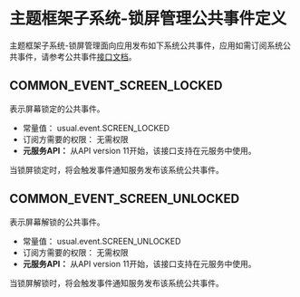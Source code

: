 # 主题框架子系统-锁屏管理公共事件定义
主题框架子系统-锁屏管理面向应用发布如下系统公共事件，应用如需订阅系统公共事件，请参考公共事件[接口文档](../js-apis-commonEventManager.md)。

## COMMON_EVENT_SCREEN_LOCKED
表示屏幕锁定的公共事件。

- 常量值： usual.event.SCREEN_LOCKED
- 订阅方需要的权限： 无需权限
- **元服务API：** 从API version 11开始，该接口支持在元服务中使用。

当锁屏锁定时，将会触发事件通知服务发布该系统公共事件。

## COMMON_EVENT_SCREEN_UNLOCKED
表示屏幕解锁的公共事件。

- 常量值： usual.event.SCREEN_UNLOCKED
- 订阅方需要的权限： 无需权限
- **元服务API：** 从API version 11开始，该接口支持在元服务中使用。

当锁屏解锁时，将会触发事件通知服务发布该系统公共事件。
